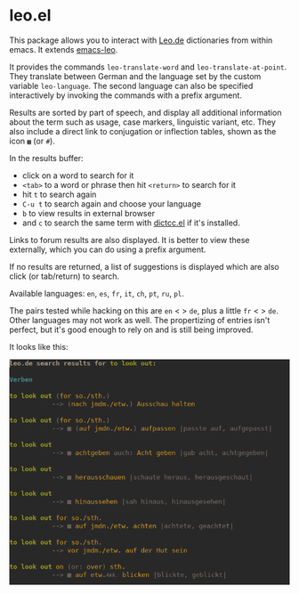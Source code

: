 # leo.el

This package allows you to interact with [Leo.de](https://leo.de) dictionaries from within emacs. It extends [emacs-leo](https://github.com/mtenders/emacs-leo).

It provides the commands `leo-translate-word` and `leo-translate-at-point`. They translate between German and the language set by the custom variable `leo-language`. The second language can also be specified interactively by invoking the commands with a prefix argument.

Results are sorted by part of speech, and display all additional information about the term such as usage, case markers, linguistic variant, etc. They also include a direct link to conjugation or inflection tables, shown as the icon `▦` (or `#`).

In the results buffer:

- click on a word to search for it
- `<tab>` to a word or phrase then hit `<return>` to search for it
- hit `t` to search again
- `C-u t` to search again and choose your language
- `b` to view results in external browser
- and `c` to search the same term with [dictcc.el](https://github.com/martenlienen/dictcc.el) if it's installed.

Links to forum results are also displayed. It is better to view these externally, which you can do using a prefix argument. 

If no results are returned, a list of suggestions is displayed which are also click (or tab/return) to search.

Available languages: `en`, `es`, `fr`, `it`, `ch`, `pt`, `ru`, `pl`.

The pairs tested while hacking on this are `en` < > `de`, plus a little `fr` < > `de`. Other languages may not work as well. The propertizing of entries isn't perfect, but it's good enough to rely on and is still being improved.

It looks like this:

![emacs-leo-screenshot](./emacs-leo-screenshot.png)
